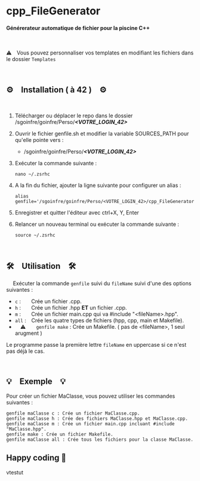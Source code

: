 # cpp_FileGenerator

#### Générerateur automatique de fichier pour la piscine C++
&emsp;


⚠️&emsp;Vous pouvez personnaliser vos templates en modifiant les fichiers dans le dossier `Templates`

&emsp;
## ⚙️&emsp;Installation ( à 42 )&emsp;⚙️
&emsp;
1.  Télécharger ou déplacer le repo dans le dossier /sgoinfre/goinfre/Perso/***\<VOTRE_LOGIN_42\>***

2. Ouvrir le fichier genfile.sh et modifier la variable SOURCES_PATH pour qu'elle pointe vers :

    - /sgoinfre/goinfre/Perso/***\<VOTRE_LOGIN_42\>***

4. Exécuter la commande suivante :

       nano ~/.zsrhc

6. A la fin du fichier, ajouter la ligne suivante pour configurer un alias :

       alias genfile='/sgoinfre/goinfre/Perso/<VOTRE_LOGIN_42>/cpp_FileGenerator/genfile.sh'

8. Enregistrer et quitter l'éditeur avec ctrl+X, Y, Enter
   
9. Relancer un nouveau terminal ou exécuter la commande suivante :

       source ~/.zsrhc

&emsp;
##  🛠️&emsp;Utilisation&emsp;🛠️
&emsp;
Exécuter la commande `genfile` suivi du `fileName` suivi d'une des options suivantes :
- `c` :&emsp;&emsp;Crée un fichier .cpp.
- `h` :&emsp;&emsp;Crée un fichier .hpp **ET** un fichier .cpp.
- `m` :&emsp;&emsp;Crée un fichier main.cpp qui va \#include "\<fileName\>.hpp".
- `all` :&emsp;Crée les quatre types de fichiers (hpp, cpp, main et Makefile).
- &emsp;⚠️&emsp;&emsp;`genfile make` : Crée un Makefile. ( pas de \<fileName\>, 1 seul arugment )

Le programme passe la première lettre `fileName` en uppercase si ce n'est pas déjà le cas.
&emsp;

&emsp;
## 💡&emsp;Exemple&emsp;💡

Pour créer un fichier MaClasse, vous pouvez utiliser les commandes suivantes :

    genfile maClasse c : Crée un fichier MaClasse.cpp.
    genfile maClasse h : Crée des fichiers MaClasse.hpp et MaClasse.cpp.
    genfile maClasse m : Crée un fichier main.cpp incluant #include "MaClasse.hpp".
    genfile make : Crée un fichier Makefile.
    genfile maClasse all : Crée tous les fichiers pour la classe MaClasse.

## Happy coding 🚀

vtestut
